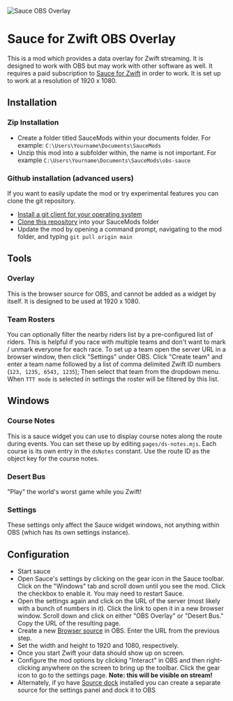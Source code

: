 ![Sauce OBS Overlay](https://i.imgur.com/RUB6iOZ.png)
# Sauce for Zwift OBS Overlay
This is a mod which provides a data overlay for Zwift streaming. It is designed to work with OBS but may work with other software as well. It requires a paid subscription to [Sauce for Zwift](https://www.patreon.com/bePatron?u=32064618 ) in order to work.
It is set up to work at a resolution of 1920 x 1080.


## Installation

### Zip Installation
* Create a folder titled SauceMods within your documents folder. For example: `C:\Users\Yourname\Documents\SauceMods`
* Unzip this mod into a subfolder within, the name is not important. For example `C:\Users\Yourname\Documents\SauceMods\obs-sauce`

### Github installation (advanced users)
If you want to easily update the mod or try experimental features you can clone the git repository.
* [Install a git client for your operating system](https://github.com/git-guides/install-git)
* [Clone this repository](https://docs.github.com/en/repositories/creating-and-managing-repositories/cloning-a-repository) into your SauceMods folder
* Update the mod by opening a command prompt, navigating to the mod folder, and typing `git pull origin main` 

## Tools
### Overlay
This is the browser source for OBS, and cannot be added as a widget by itself. It is designed to be used at 1920 x 1080.

### Team Rosters
You can optionally filter the nearby riders list by a pre-configured list of riders. This is helpful if you race with multiple teams and don't want to mark / unmark everyone for each race. To set up a team open the server URL in a browser window, then click "Settings" under OBS. Click "Create team" and enter a team name followed by a list of comma delimited Zwift ID numbers (`123, 1235, 6543, 1235`); Then select that team from the dropdown menu. When `TTT mode` is selected in settings the roster will be filtered by this list.

## Windows
### Course Notes
This is a sauce widget you can use to display course notes along the route during events. You can set these up by editing `pages/ds-notes.mjs`. Each course is its own entry in the `dsNotes` constant. Use the route ID as the object key for the course notes.

### Desert Bus
"Play" the world's worst game while you Zwift!

### Settings
These settings only affect the Sauce widget windows, not anything within OBS (which has its own settings instance).


## Configuration
* Start sauce
* Open Sauce's settings by clicking on the gear icon in the Sauce toolbar. Click on the "Windows" tab and scroll down until you see the mod. Click the checkbox to enable it. You may need to restart Sauce.
* Open the settings again and click on the URL of the server (most likely with a bunch of numbers in it). Click the link to open it in a new browser window. Scroll down and click on either "OBS Overlay" or "Desert Bus." Copy the URL of the resulting page.
* Create a new [Browser source](https://obsproject.com/kb/browser-source) in OBS. Enter the URL from the previous step.
* Set the width and height to 1920 and 1080, respectively.
* Once you start Zwift your data should show up on screen.
* Configure the mod options by clicking "Interact" in OBS and then right-clicking anywhere on the screen to bring up the toolbar. Click the gear icon to go to the settings page. **Note: this will be visible on stream!**
* Alternately, if yo have [Source dock](https://obsproject.com/forum/resources/source-dock.1317/) installed you can create a separate source for the settings panel and dock it to OBS
